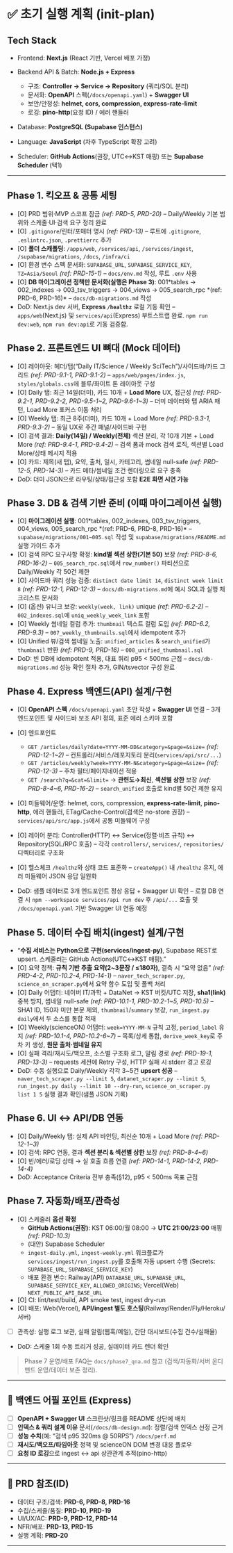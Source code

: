 # ✅ 초기 실행 계획 (init-plan)

## Tech Stack

- Frontend: **Next.js** (React 기반, Vercel 배포 가정)
- Backend API & Batch: **Node.js + Express**
  - 구조: **Controller → Service → Repository** (쿼리/SQL 분리)
  - 문서화: **OpenAPI** 스펙(`/docs/openapi.yaml`) + **Swagger UI**
  - 보안/안정성: **helmet, cors, compression, express-rate-limit**
  - 로깅: **pino-http**(요청 ID) / 에러 핸들러

- Database: **PostgreSQL (Supabase 인스턴스)**
- Language: **JavaScript** (차후 TypeScript 확장 고려)
- Scheduler: **GitHub Actions**(권장, UTC↔KST 매핑) 또는 **Supabase Scheduler** (택1)

---

## Phase 1. 킥오프 & 공통 세팅

- [O] PRD 범위·MVP 스코프 잠금 _(ref: PRD-5, PRD-20)_ – Daily/Weekly 기본 범위와 스케줄·UI·검색 요구 정리 완료
- [O] `.gitignore`/린터/포매터 명시 _(ref: PRD-13)_ – 루트에 `.gitignore`, `.eslintrc.json`, `.prettierrc` 추가
- [O] **폴더 스캐폴딩**: `/apps/web`, `/services/api`, `/services/ingest`, `/supabase/migrations`, `/docs`, `/infra/ci`
- [O] 환경 변수 스펙 문서화: `SUPABASE_URL`, `SUPABASE_SERVICE_KEY`, `TZ=Asia/Seoul` _(ref: PRD-15-1)_ – `docs/env.md` 작성, 루트 `.env` 사용
- [O] **DB 마이그레이션 정책만 문서화(실행은 Phase 3)**: 001*tables → 002_indexes → 003_tsv_triggers → 004_views → 005_search_rpc *(ref: PRD-6, PRD-16)\* – `docs/db-migrations.md` 작성
- DoD: Next.js dev 서버, **Express `/healthz`** 로컬 기동 확인 – `apps/web`(Next.js) 및 `services/api`(Express) 부트스트랩 완료. `npm run dev:web`, `npm run dev:api`로 기동 검증함.

## Phase 2. 프론트엔드 **UI 뼈대** (Mock 데이터)

- [O] 레이아웃: 헤더/탭(“Daily IT/Science / Weekly SciTech”)/사이드바/카드 그리드 _(ref: PRD-9.1-1, PRD-9.1-2)_ – `apps/web/pages/index.js`, `styles/globals.css`에 블루/화이트 톤 레이아웃 구성
- [O] Daily 탭: 최근 14일(더미), 카드 10개 + **Load More** UX, 접근성 _(ref: PRD-9.2-1, PRD-9.2-2, PRD-9.5-1\~2, PRD-9.6-1\~3)_ – 더미 데이터와 탭 ARIA 패턴, Load More 포커스 이동 처리
- [O] Weekly 탭: 최근 8주(더미), 카드 10개 + Load More _(ref: PRD-9.3-1, PRD-9.3-2)_ – 동일 UX로 주간 패널/사이드바 구현
- [O] 검색 결과: **Daily(14일) / Weekly(전체)** 섹션 분리, 각 10개 기본 + Load More _(ref: PRD-9.4-1, PRD-9.4-2)_ – 검색 폼과 mock 검색 로직, 섹션별 Load More/상태 메시지 적용
- [O] 카드: 제목(새 탭), 요약, 출처, 일시, 카테고리, 썸네일 null-safe _(ref: PRD-12-5, PRD-14-3)_ – 카드 메타/썸네일 조건 렌더링으로 요구 충족
- DoD: 더미 JSON으로 라우팅/상태/접근성 포함 **E2E 화면 시연 가능**

## Phase 3. DB & 검색 기반 준비 (이때 마이그레이션 실행)

- [O] **마이그레이션 실행**: 001*tables, 002_indexes, 003_tsv_triggers, 004_views, 005_search_rpc *(ref: PRD-6, PRD-8, PRD-16)\* – `supabase/migrations/001~005.sql` 작성 및 `supabase/migrations/README.md` 실행 가이드 추가
- [O] 검색 RPC 요구사항 확정: **kind별 섹션 상한(기본 50)** 보장 _(ref: PRD-8-6, PRD-16-2)_ – `005_search_rpc.sql`에서 `row_number()` 파티션으로 Daily/Weekly 각 50건 제한
- [O] 사이드바 쿼리 성능 검증: `distinct date limit 14`, `distinct week limit 8` _(ref: PRD-12-1, PRD-12-3)_ – `docs/db-migrations.md`에 예시 SQL과 실행 체크리스트 문서화
- [O] (옵션) 유니크 보강: `weekly(week, link)` unique _(ref: PRD-6.2-2)_ – `002_indexes.sql`에 `uniq_weekly_week_link` 포함
- [O] Weekly 썸네일 컬럼 추가: `thumbnail` 텍스트 컬럼 도입 _(ref: PRD-6.2, PRD-9.3)_ – `007_weekly_thumbnails.sql`에서 idempotent 추가
- [O] Unified 뷰/검색 썸네일 노출: `unified_articles` & `search_unified`가 `thumbnail` 반환 _(ref: PRD-9, PRD-16)_ – `008_unified_thumbnail.sql`
- DoD: 빈 DB에 idempotent 적용, 대표 쿼리 p95 < 500ms 근접 – `docs/db-migrations.md` 성능 확인 절차 추가, GIN/tsvector 구성 완료

## Phase 4. **Express 백엔드(API) 설계/구현**

- [O] **OpenAPI 스펙** `/docs/openapi.yaml` 초안 작성 + **Swagger UI** 연결 – 3개 엔드포인트 및 사이드바 보조 API 정의, 표준 에러 스키마 포함
- [O] 엔드포인트
  - `GET /articles/daily?date=YYYY-MM-DD&category=&page=&size=` _(ref: PRD-12-1\~2)_ – 컨트롤러/서비스/레포지토리 분리(`services/api/src/...`)
  - `GET /articles/weekly?week=YYYY-MM-N&category=&page=&size=` _(ref: PRD-12-3)_ – 주차 필터/페이지네이션 적용
  - `GET /search?q=&cat=&limit=` → **관련도→최신**, **섹션별 상한** 보장 _(ref: PRD-8-4\~6, PRD-16-2)_ – `search_unified` 호출로 kind별 50건 제한 유지

- [O] 미들웨어/운영: helmet, cors, compression, **express-rate-limit**, **pino-http**, 에러 핸들러, ETag/Cache-Control(검색은 no-store 권장) – `services/api/src/app.js`에서 공통 미들웨어 구성
- [O] 레이어 분리: Controller(HTTP) ↔ Service(정렬·비즈 규칙) ↔ Repository(SQL/RPC 호출) – 각각 `controllers/`, `services/`, `repositories/` 디렉터리로 구조화
- [O] 헬스체크 `/healthz`와 상태 코드 표준화 – `createApp()` 내 `/healthz` 유지, 에러 미들웨어 JSON 응답 일원화
- DoD: 샘플 데이터로 3개 엔드포인트 정상 응답 + Swagger UI 확인 – 로컬 DB 연결 시 `npm --workspace services/api run dev` 후 `/api/...` 호출 및 `/docs/openapi.yaml` 기반 Swagger UI 연동 예정

## Phase 5. **데이터 수집 배치(ingest) 설계/구현**

- “**수집 서비스는 Python으로 구현(services/ingest-py)**, Supabase REST로 upsert. 스케줄러는 GitHub Actions(UTC↔KST 매핑).”
- [O] 요약 정책: **규칙 기반 추출 요약(2\~3문장 / ≤180자)**, 결측 시 “요약 없음” _(ref: PRD-4-2, PRD-10.2-4, PRD-14-1)_ – `naver_tech_scraper.py`, `science_on_scraper.py`에서 요약 함수 도입 및 폴백 처리
- [O] Daily 어댑터: 네이버 IT/과학 + DataNet → KST 버킷/UTC 저장, **sha1(link)** 중복 방지, 썸네일 null-safe _(ref: PRD-10.1-1, PRD-10.2-1\~5, PRD-10.5)_ – SHA1 ID, 150자 미만 본문 제외, `thumbnail`/`summary` 보강, `run_ingest.py daily`에서 두 소스를 통합 적재
- [O] Weekly(scienceON) 어댑터: `week=YYYY-MM-N` 규칙 고정, `period_label` 유지 _(ref: PRD-10.1-4, PRD-10.2-6\~7)_ – 목록/상세 통합, `derive_week_key`로 주차 키 생성, **원문 출처·썸네일 유지**
- [O] 실패 격리/재시도/백오프, 소스별 구조화 로그, 알림 경로 _(ref: PRD-19-1, PRD-13-3)_ – requests 세션에 Retry 구성, HTTP 실패 시 stderr 경고 로깅
- DoD: 수동 실행으로 Daily/Weekly 각각 3\~5건 **upsert 성공** – `naver_tech_scraper.py --limit 5`, `datanet_scraper.py --limit 5`, `run_ingest.py daily --limit 10 --dry-run`, `science_on_scraper.py list 1 5` 실행 결과 확인(샘플 JSON 기록)

## Phase 6. **UI ↔ API/DB 연동**

- [O] Daily/Weekly 탭: 실제 API 바인딩, 최신순 10개 + Load More _(ref: PRD-12-1\~3)_
- [O] 검색: RPC 연동, 결과 **섹션 분리 & 섹션별 상한** 보장 _(ref: PRD-8-4\~6)_
- [O] 빈/에러/로딩 상태 → 실 호출 흐름 연결 _(ref: PRD-14-1, PRD-14-2, PRD-14-4)_
- DoD: Acceptance Criteria 전부 충족(§12), p95 < 500ms 목표 근접

## Phase 7. 자동화/배포/관측성

- [O] 스케줄러 **옵션 확정**
  - **GitHub Actions(권장)**: KST 06:00/월 08:00 → **UTC 21:00/23:00** 매핑 _(ref: PRD-10.3)_
  - (대안) Supabase Scheduler
  - `ingest-daily.yml`, `ingest-weekly.yml` 워크플로가 `services/ingest/run_ingest.py`를 호출해 자동 upsert 수행 (Secrets: `SUPABASE_URL`, `SUPABASE_SERVICE_KEY`)
  - 배포 환경 변수: Railway(API) `DATABASE_URL`, `SUPABASE_URL`, `SUPABASE_SERVICE_KEY`, `ALLOWED_ORIGINS`; Vercel(Web) `NEXT_PUBLIC_API_BASE_URL`
- [O] CI: lint/test/build, API smoke test, ingest dry-run
- [O] 배포: Web(Vercel), **API/ingest 별도 호스팅**(Railway/Render/Fly/Heroku/서버)
- [ ] 관측성: 실행 로그 보관, 실패 알림(웹훅/메일), 간단 대시보드(수집 건수/실패율)
- DoD: 스케줄 1회 수동 트리거 성공, 실데이터 카드 렌더 확인

> Phase 7 운영/배포 FAQ는 `docs/phase7_qna.md` 참고 (검색/자동화/서버 온디맨드 운영/데이터 보존 정리).

---

## 🧪 백엔드 어필 포인트 (Express)

- [ ] **OpenAPI + Swagger UI** 스크린샷/링크를 README 상단에 배치
- [ ] **인덱스 & 쿼리 설계 이유** 문서(`/docs/db-design.md`): 정렬/검색 인덱스 선정 근거
- [ ] **성능 수치**(예: “검색 p95 320ms @ 50RPS”) `/docs/perf.md`
- [ ] **재시도/백오프/타임아웃** 정책 및 scienceON DOM 변경 대응 플로우
- [ ] **요청 ID 로깅**으로 ingest ↔ api 상관관계 추적(pino-http)

---

## 🔗 PRD 참조(ID)

- 데이터 구조/검색: **PRD-6, PRD-8, PRD-16**
- 수집/스케줄/품질: **PRD-10, PRD-19**
- UI/UX/AC: **PRD-9, PRD-12, PRD-14**
- NFR/배포: **PRD-13, PRD-15**
- 실행 계획: **PRD-20**

---
